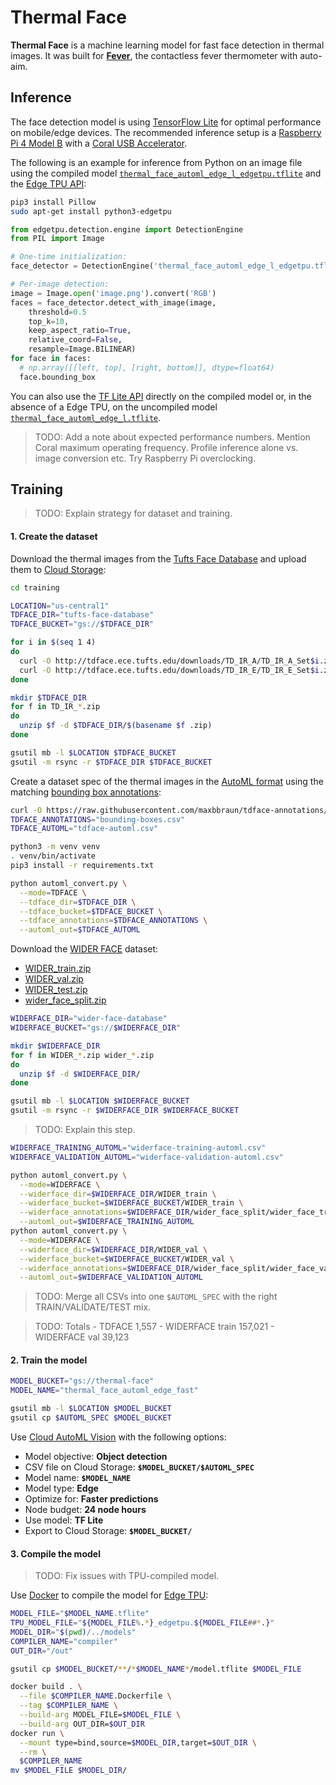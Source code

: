 # Thermal Face

**Thermal Face** is a machine learning model for fast face detection in thermal images. It was built for [**Fever**](https://github.com/maxbbraun/fever), the contactless fever thermometer with auto-aim.

## Inference

The face detection model is using [TensorFlow Lite](https://www.tensorflow.org/lite) for optimal performance on mobile/edge devices. The recommended inference setup is a [Raspberry Pi 4 Model B](https://www.raspberrypi.org/products/raspberry-pi-4-model-b/) with a [Coral USB Accelerator](https://coral.ai/docs/accelerator/get-started/).

The following is an example for inference from Python on an image file using the compiled model [`thermal_face_automl_edge_l_edgetpu.tflite`](models/thermal_face_automl_edge_l_edgetpu.tflite) and the [Edge TPU API](https://coral.ai/docs/edgetpu/api-intro/):

```bash
pip3 install Pillow
sudo apt-get install python3-edgetpu
```

```python
from edgetpu.detection.engine import DetectionEngine
from PIL import Image

# One-time initialization:
face_detector = DetectionEngine('thermal_face_automl_edge_l_edgetpu.tflite')

# Per-image detection:
image = Image.open('image.png').convert('RGB')
faces = face_detector.detect_with_image(image,
    threshold=0.5
    top_k=10,
    keep_aspect_ratio=True,
    relative_coord=False,
    resample=Image.BILINEAR)
for face in faces:
  # np.array([[left, top], [right, bottom]], dtype=float64)
  face.bounding_box
```

You can also use the [TF Lite API](https://www.tensorflow.org/lite/guide/python) directly on the compiled model or, in the absence of a Edge TPU, on the uncompiled model [`thermal_face_automl_edge_l.tflite`](models/thermal_face_automl_edge_l.tflite).

> TODO: Add a note about expected performance numbers. Mention Coral maximum operating frequency. Profile inference alone vs. image conversion etc. Try Raspberry Pi overclocking.

## Training

> TODO: Explain strategy for dataset and training.

#### 1. Create the dataset

Download the thermal images from the [Tufts Face Database](http://tdface.ece.tufts.edu) and upload them to [Cloud Storage](https://cloud.google.com/storage/docs):

```bash
cd training

LOCATION="us-central1"
TDFACE_DIR="tufts-face-database"
TDFACE_BUCKET="gs://$TDFACE_DIR"

for i in $(seq 1 4)
do
  curl -O http://tdface.ece.tufts.edu/downloads/TD_IR_A/TD_IR_A_Set$i.zip
  curl -O http://tdface.ece.tufts.edu/downloads/TD_IR_E/TD_IR_E_Set$i.zip
done

mkdir $TDFACE_DIR
for f in TD_IR_*.zip
do
  unzip $f -d $TDFACE_DIR/$(basename $f .zip)
done

gsutil mb -l $LOCATION $TDFACE_BUCKET
gsutil -m rsync -r $TDFACE_DIR $TDFACE_BUCKET
```

Create a dataset spec of the thermal images in the [AutoML format](https://cloud.google.com/vision/automl/object-detection/docs/csv-format) using the matching [bounding box annotations](https://github.com/maxbbraun/tdface-annotations):

```bash
curl -O https://raw.githubusercontent.com/maxbbraun/tdface-annotations/master/bounding-boxes.csv
TDFACE_ANNOTATIONS="bounding-boxes.csv"
TDFACE_AUTOML="tdface-automl.csv"

python3 -m venv venv
. venv/bin/activate
pip3 install -r requirements.txt

python automl_convert.py \
  --mode=TDFACE \
  --tdface_dir=$TDFACE_DIR \
  --tdface_bucket=$TDFACE_BUCKET \
  --tdface_annotations=$TDFACE_ANNOTATIONS \
  --automl_out=$TDFACE_AUTOML
```

Download the [WIDER FACE](http://shuoyang1213.me/WIDERFACE/) dataset:
 - [WIDER_train.zip](https://drive.google.com/uc?export=download&id=0B6eKvaijfFUDQUUwd21EckhUbWs)
 - [WIDER_val.zip](https://drive.google.com/uc?export=download&id=0B6eKvaijfFUDd3dIRmpvSk8tLUk)
 - [WIDER_test.zip](https://drive.google.com/uc?export=download&id=0B6eKvaijfFUDbW4tdGpaYjgzZkU)
 - [wider_face_split.zip](http://mmlab.ie.cuhk.edu.hk/projects/WIDERFace/support/bbx_annotation/wider_face_split.zip)

```bash
WIDERFACE_DIR="wider-face-database"
WIDERFACE_BUCKET="gs://$WIDERFACE_DIR"

mkdir $WIDERFACE_DIR
for f in WIDER_*.zip wider_*.zip
do
  unzip $f -d $WIDERFACE_DIR/
done

gsutil mb -l $LOCATION $WIDERFACE_BUCKET
gsutil -m rsync -r $WIDERFACE_DIR $WIDERFACE_BUCKET
```

 > TODO: Explain this step.

```bash
WIDERFACE_TRAINING_AUTOML="widerface-training-automl.csv"
WIDERFACE_VALIDATION_AUTOML="widerface-validation-automl.csv"

python automl_convert.py \
  --mode=WIDERFACE \
  --widerface_dir=$WIDERFACE_DIR/WIDER_train \
  --widerface_bucket=$WIDERFACE_BUCKET/WIDER_train \
  --widerface_annotations=$WIDERFACE_DIR/wider_face_split/wider_face_train_bbx_gt.txt \
  --automl_out=$WIDERFACE_TRAINING_AUTOML
python automl_convert.py \
  --mode=WIDERFACE \
  --widerface_dir=$WIDERFACE_DIR/WIDER_val \
  --widerface_bucket=$WIDERFACE_BUCKET/WIDER_val \
  --widerface_annotations=$WIDERFACE_DIR/wider_face_split/wider_face_val_bbx_gt.txt \
  --automl_out=$WIDERFACE_VALIDATION_AUTOML
```

> TODO: Merge all CSVs into one `$AUTOML_SPEC` with the right TRAIN/VALIDATE/TEST mix.

> TODO: Totals - TDFACE 1,557 - WIDERFACE train 157,021 - WIDERFACE val 39,123

#### 2. Train the model

```bash
MODEL_BUCKET="gs://thermal-face"
MODEL_NAME="thermal_face_automl_edge_fast"

gsutil mb -l $LOCATION $MODEL_BUCKET
gsutil cp $AUTOML_SPEC $MODEL_BUCKET
```

Use [Cloud AutoML Vision](https://cloud.google.com/vision/automl/object-detection/docs/edge-quickstart) with the following options:

- Model objective: **Object detection**
- CSV file on Cloud Storage: **`$MODEL_BUCKET/$AUTOML_SPEC`**
- Model name: **`$MODEL_NAME`**
- Model type: **Edge**
- Optimize for: **Faster predictions**
- Node budget: **24 node hours**
- Use model: **TF Lite**
- Export to Cloud Storage: **`$MODEL_BUCKET/`**

#### 3. Compile the model

> TODO: Fix issues with TPU-compiled model.

Use [Docker](https://docs.docker.com) to compile the model for [Edge TPU](https://coral.ai/products/):

```bash
MODEL_FILE="$MODEL_NAME.tflite"
TPU_MODEL_FILE="${MODEL_FILE%.*}_edgetpu.${MODEL_FILE##*.}"
MODEL_DIR="$(pwd)/../models"
COMPILER_NAME="compiler"
OUT_DIR="/out"

gsutil cp $MODEL_BUCKET/**/*$MODEL_NAME*/model.tflite $MODEL_FILE

docker build . \
  --file $COMPILER_NAME.Dockerfile \
  --tag $COMPILER_NAME \
  --build-arg MODEL_FILE=$MODEL_FILE \
  --build-arg OUT_DIR=$OUT_DIR
docker run \
  --mount type=bind,source=$MODEL_DIR,target=$OUT_DIR \
  --rm \
  $COMPILER_NAME
mv $MODEL_FILE $MODEL_DIR/
```

